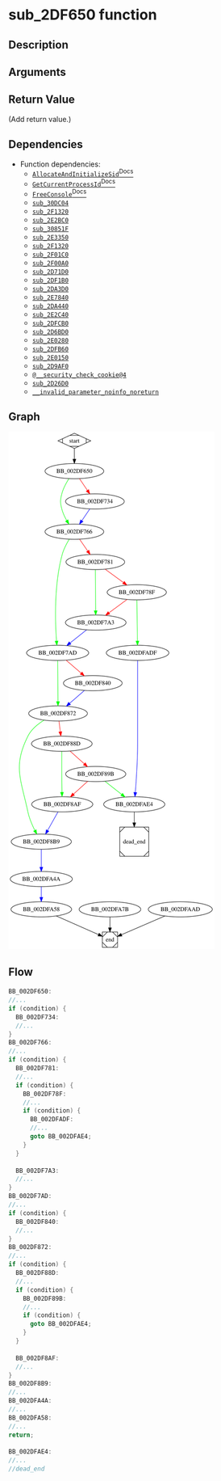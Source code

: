 # sub_2DF650 function

## Description


## Arguments


## Return Value

(Add return value.)

## Dependencies

* Function dependencies:
  * [`AllocateAndInitializeSid`<sup>Docs</sup>](https://docs.microsoft.com/en-us/windows/win32/api/securitybaseapi/nf-securitybaseapi-allocateandinitializesid)
  * [`GetCurrentProcessId`<sup>Docs</sup>](https://docs.microsoft.com/en-us/windows/win32/api/processthreadsapi/nf-processthreadsapi-getcurrentprocessid)
  * [`FreeConsole`<sup>Docs</sup>](https://docs.microsoft.com/en-us/windows/console/freeconsole)
  * [`sub_30DC04`](sub_30DC04.md)
  * [`sub_2F1320`](sub_2F1320.md)
  * [`sub_2E2BC0`](sub_2E2BC0.md)
  * [`sub_30851F`](sub_30851F.md)
  * [`sub_2E3350`](sub_2E3350.md)
  * [`sub_2F1320`](sub_2F1320.md)
  * [`sub_2F01C0`](sub_2F01C0.md)
  * [`sub_2F00A0`](sub_2F00A0.md)
  * [`sub_2D71D0`](sub_2D71D0.md)
  * [`sub_2DF1B0`](sub_2DF1B0.md)
  * [`sub_2DA3D0`](sub_2DA3D0.md)
  * [`sub_2E7840`](sub_2E7840.md)
  * [`sub_2DA440`](sub_2DA440.md)
  * [`sub_2E2C40`](sub_2E2C40.md)
  * [`sub_2DFCB0`](sub_2DFCB0.md)
  * [`sub_2D6BD0`](sub_2D6BD0.md)
  * [`sub_2E0280`](sub_2E0280.md)
  * [`sub_2DFB60`](sub_2DFB60.md)
  * [`sub_2E0150`](sub_2E0150.md)
  * [`sub_2D9AF0`](sub_2D9AF0.md)
  * [`@__security_check_cookie@4`](@__security_check_cookie@4.md)
  * [`sub_2D26D0`](sub_2D26D0.md)
  * [`__invalid_parameter_noinfo_noreturn`](__invalid_parameter_noinfo_noreturn.md)


## Graph

![sub_2DF650 Graph](../svg/sub_2DF650.svg "sub_2DF650 Graph")

## Flow

```c
BB_002DF650:
//...
if (condition) {
  BB_002DF734:
  //...
}
BB_002DF766:
//...
if (condition) {
  BB_002DF781:
  //...
  if (condition) {
    BB_002DF78F:
    //...
    if (condition) {
      BB_002DFADF:
      //...
      goto BB_002DFAE4;
    }
  }

  BB_002DF7A3:
  //...
}
BB_002DF7AD:
//...
if (condition) {
  BB_002DF840:
  //...
}
BB_002DF872:
//...
if (condition) {
  BB_002DF88D:
  //...
  if (condition) {
    BB_002DF89B:
    //...
    if (condition) {
      goto BB_002DFAE4;
    }
  }

  BB_002DF8AF:
  //...
}
BB_002DF8B9:
//...
BB_002DFA4A:
//...
BB_002DFA58:
//...
return;

BB_002DFAE4:
//...
//dead_end

```



